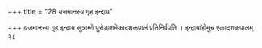 +++
title = "28 यजमानस्य गृह इन्द्राय"

+++
यजमानस्य गृह इन्द्राय सुत्राम्णे पुरोडाशमेकादशकपालं प्रतिनिर्वपति । इन्द्रायांहोमुच एकादशकपालम् २८